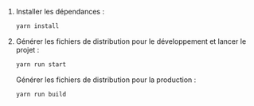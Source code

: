 1. Installer les dépendances :

    ```sh
    yarn install
    ```

2. Générer les fichiers de distribution pour le développement et lancer le projet :

    ```sh
    yarn run start
    ```

    Générer les fichiers de distribution pour la production :

    ```sh
    yarn run build
    ```
